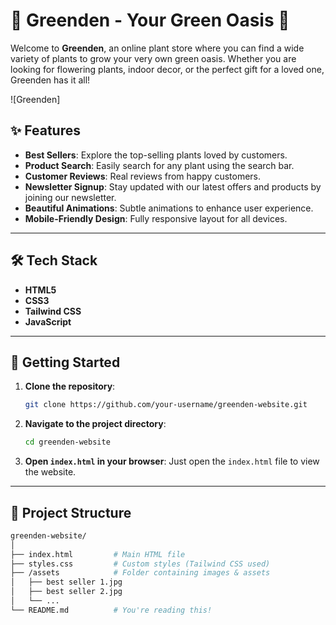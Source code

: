 # 🌿 Greenden - Your Green Oasis 🌿

Welcome to **Greenden**, an online plant store where you can find a wide variety of plants to grow your very own green oasis. Whether you are looking for flowering plants, indoor decor, or the perfect gift for a loved one, Greenden has it all!

![Greenden]

## ✨ Features

- **Best Sellers**: Explore the top-selling plants loved by customers.
- **Product Search**: Easily search for any plant using the search bar.
- **Customer Reviews**: Real reviews from happy customers.
- **Newsletter Signup**: Stay updated with our latest offers and products by joining our newsletter.
- **Beautiful Animations**: Subtle animations to enhance user experience.
- **Mobile-Friendly Design**: Fully responsive layout for all devices.

---

## 🛠️ Tech Stack

- **HTML5**
- **CSS3**
- **Tailwind CSS**
- **JavaScript**

---

## 🚀 Getting Started

1. **Clone the repository**:
    ```bash
    git clone https://github.com/your-username/greenden-website.git
    ```

2. **Navigate to the project directory**:
    ```bash
    cd greenden-website
    ```

3. **Open `index.html` in your browser**:
    Just open the `index.html` file to view the website.

---

## 📂 Project Structure

```bash
greenden-website/
│
├── index.html         # Main HTML file
├── styles.css         # Custom styles (Tailwind CSS used)
├── /assets            # Folder containing images & assets
│   ├── best seller 1.jpg
│   ├── best seller 2.jpg
│   └── ...
└── README.md          # You're reading this!
